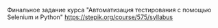 Финальное задание курса "Автоматизация тестирования с помощью Selenium и Python"
https://stepik.org/course/575/syllabus